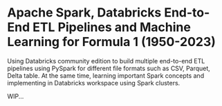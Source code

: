 # Apache Spark, Databricks End-to-End ETL Pipelines and Machine Learning for Formula 1 (1950-2023) 
Using Databricks community edition to build multiple end-to-end ETL pipelines using PySpark for different file formats such as CSV, Parquet, Delta table. At the same time, learning important Spark concepts and implementing in Databricks workspace using Spark clusters. 

WIP... 

















